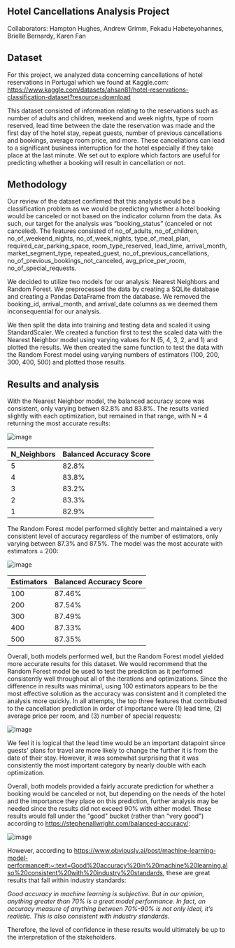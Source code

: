 ## Hotel Cancellations Analysis Project
Collaborators:  Hampton Hughes, Andrew Grimm, Fekadu Habeteyohannes, Brielle Bernardy, Karen Fan

## Dataset
For this project, we analyzed data concerning cancellations of hotel reservations in Portugal which we found at Kaggle.com: 
https://www.kaggle.com/datasets/ahsan81/hotel-reservations-classification-dataset?resource=download

This dataset consisted of information relating to the reservations such as number of adults and children, weekend and week nights, type of room reserved, lead time between the date the reservation was made and the first day of the hotel stay, repeat guests, number of previous cancellations and bookings, average room price, and more.  These cancellations can lead to a significant business interruption for the hotel especially if they take place at the last minute.  We set out to explore which factors are useful for predicting whether a booking will result in cancellation or not.  

## Methodology
Our review of the dataset confirmed that this analysis would be a classification problem as we would be predicting whether a hotel booking would be canceled or not based on the indicator column from the data.  As such, our target for the analysis was “booking_status” (canceled or not canceled).  The features consisted of no_of_adults, no_of_children, no_of_weekend_nights, no_of_week_nights, type_of_meal_plan, required_car_parking_space, room_type_reserved, lead_time, arrival_month, market_segment_type, repeated_guest, no_of_previous_cancellations, no_of_previous_bookings_not_canceled, avg_price_per_room, no_of_special_requests.

We decided to utilize two models for our analysis: Nearest Neighbors and Random Forest.  We preprocessed the data by creating a SQLite database and creating a Pandas DataFrame from the database.  We removed the booking_id, arrival_month, and arrival_date columns as we deemed them inconsequential for our analysis. 

We then split the data into training and testing data and scaled it using StandardScaler.  We created a function first to test the scaled data with the Nearest Neighbor model using varying values for N (5, 4, 3, 2, and 1) and plotted the results.  We then created the same function to test the data with the Random Forest model using varying numbers of estimators (100, 200, 300, 400, 500) and plotted those results.

## Results and analysis
With the Nearest Neighbor model, the balanced accuracy score was consistent, only varying betwen 82.8% and 83.8%.  The results varied slightly with each optimization, but remained in that range, with N = 4 returning the most accurate results:

![image](https://github.com/Grimmandrewj/Hotel_Cancellation_Prediction/assets/120341249/984587d5-6403-4eda-9702-72ec14e8f4d5)


| N_Neighbors  |  Balanced Accuracy Score |
| -----------  |  ----------------------- |
|      5       |           82.8%          |
|      4       |           83.8%          |
|      3       |           83.2%          |
|      2       |           83.3%          |
|      1       |           82.9%          |

The Random Forest model performed slightly better and maintained a very consistent level of accuracy regardless of the number of estimators, only varying between 87.3% and 87.5%.  The model was the most accurate with estimators = 200: 

![image](https://github.com/Grimmandrewj/Hotel_Cancellation_Prediction/assets/120341249/cc031224-6d1d-4776-80a9-83e20ae30f41)

| Estimators   |  Balanced Accuracy Score |
| -----------  |  ----------------------- |
|      100     |           87.46%         |
|      200     |           87.54%         |
|      300     |           87.49%         |
|      400     |           87.33%         |
|      500     |           87.35%         |

Overall, both models performed well, but the Random Forest model yielded more accurate results for this dataset.  We would recommend that the Random Forest model be used to test the prediction as it performed consistently well throughout all of the iterations and optimizations.  Since the difference in results was minimal, using 100 estimators appears to be the most effective solution as the accuracy was consistent and it completed the analysis more quickly.  In all attempts, the top three features that contributed to the cancellation prediction in order of importance were (1) lead time, (2) average price per room, and (3) number of special requests: 

![image](https://github.com/Grimmandrewj/Hotel_Cancellation_Prediction/assets/120341249/738136e6-96f5-4f33-946f-63cd371c91c3)

We feel it is logical that the lead time would be an important datapoint since guests' plans for travel are more likely to change the further it is from the date of their stay.  However, it was somewhat surprising that it was consistently the most important category by nearly double with each optimization.  

Overall, both models provided a fairly accurate prediction for whether a booking would be canceled or not, but depending on the needs of the hotel and the importance they place on this prediction, further analysis may be needed since the results did not exceed 90% with either model.  These results would fall under the "good" bucket (rather than "very good") according to https://stephenallwright.com/balanced-accuracy/: 

![image](https://github.com/Grimmandrewj/Hotel_Cancellation_Prediction/assets/120341249/b52744b3-0a8d-4758-bb8a-3173fe62cd19)

However, according to https://www.obviously.ai/post/machine-learning-model-performance#:~:text=Good%20accuracy%20in%20machine%20learning,also%20consistent%20with%20industry%20standards, these are great results that fall within industry standards: 

*Good accuracy in machine learning is subjective. But in our opinion, anything greater than 70% is a great model performance. In fact, an accuracy measure of anything between 70%-90% is not only ideal, it’s realistic. This is also consistent with industry standards.*

Therefore, the level of confidence in these results would ultimately be up to the interpretation of the stakeholders.
  





